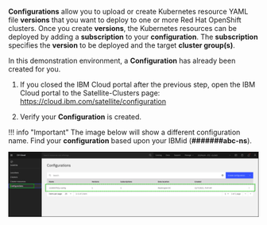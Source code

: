 **Configurations** allow you to upload or create Kubernetes resource YAML file **versions** that you want to deploy to one or more Red Hat OpenShift clusters. Once you create **versions**, the Kubernetes resources can be deployed by adding a **subscription** to your **configuration**. The **subscription** specifies the **version** to be deployed and the target **cluster group(s)**.

In this demonstration environment, a **Configuration** has already been created for you.

1. If you closed the IBM Cloud portal after the previous step, open the IBM Cloud portal to the Satellite-Clusters page: <a href="https://cloud.ibm.com/satellite/configuration" target="_blank">https://cloud.ibm.com/satellite/configuration</a>

2. Verify your **Configuration** is created.

!!! info "Important"
    The image below will show a different configuration name.  Find your **configuration** based upon your IBMid (**#######abc-ns**).

![](_attachments/NewConfigurationCreated3.png)
